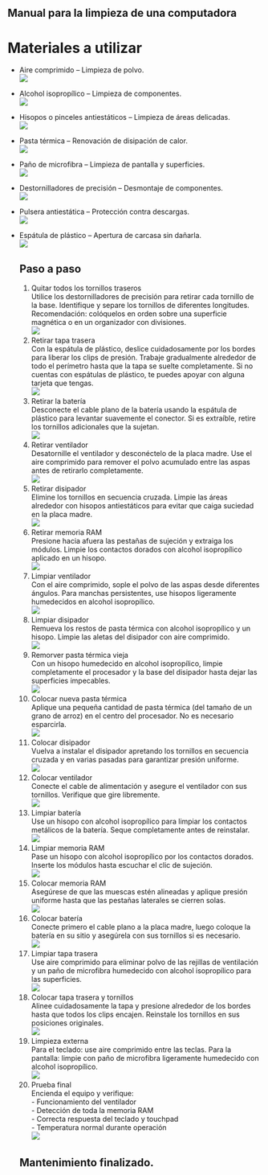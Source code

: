 ## Manual para la limpieza de una computadora

# Materiales a utilizar

- Aire comprimido – Limpieza de polvo.\
  ![](https://github.com/Wicho45/PRAINIC_Luis-Cornelio-Marroqu-n-L-pez_202300727/blob/main/imagenes/300040-ETOUCH-1200x1200-1-1.jpg)
- Alcohol isopropílico – Limpieza de componentes.\
  ![](https://github.com/Wicho45/PRAINIC_Luis-Cornelio-Marroqu-n-L-pez_202300727/blob/main/imagenes/LIM-ALH-L-1-1200x1200.jpg)
- Hisopos o pinceles antiestáticos – Limpieza de áreas delicadas.\
  ![](https://github.com/Wicho45/PRAINIC_Luis-Cornelio-Marroqu-n-L-pez_202300727/blob/main/imagenes/299112-17395311.jpg)
- Pasta térmica – Renovación de disipación de calor.\
  ![](https://github.com/Wicho45/PRAINIC_Luis-Cornelio-Marroqu-n-L-pez_202300727/blob/main/imagenes/SIL-310-A.png)
- Paño de microfibra – Limpieza de pantalla y superficies.\
  ![](https://github.com/Wicho45/PRAINIC_Luis-Cornelio-Marroqu-n-L-pez_202300727/blob/main/imagenes/%5C.jpeg)
- Destornilladores de precisión – Desmontaje de componentes.\
  ![](https://github.com/Wicho45/PRAINIC_Luis-Cornelio-Marroqu-n-L-pez_202300727/blob/main/imagenes/KIT-HERRAMIENTAS-115EN1-AZUL-1200X1200-1.-500x500.jpg)
- Pulsera antiestática – Protección contra descargas.\
  ![](https://github.com/Wicho45/PRAINIC_Luis-Cornelio-Marroqu-n-L-pez_202300727/blob/main/imagenes/images.jpeg)
- Espátula de plástico – Apertura de carcasa sin dañarla.\
  ![](https://github.com/Wicho45/PRAINIC_Luis-Cornelio-Marroqu-n-L-pez_202300727/blob/6c16563ae1c18eb30d31bcdc53277dfc3bd1db71/imagenes/51eY%2BAjL7qL.jpg)

  ## Paso a paso

  1. Quitar todos los tornillos traseros\
     Utilice los destornilladores de precisión para retirar cada tornillo de la base. Identifique y separe los tornillos de diferentes longitudes. Recomendación: colóquelos en orden sobre una superficie magnética o en un organizador con divisiones.\
     ![](https://github.com/Wicho45/PRAINIC_Luis-Cornelio-Marroqu-n-L-pez_202300727/blob/eb9ea0f661a6b262441b63af0be628243c50f015/imagenes/quit%20tap.png)
  2. Retirar tapa trasera\
     Con la espátula de plástico, deslice cuidadosamente por los bordes para liberar los clips de presión. Trabaje gradualmente alrededor de todo el perímetro hasta que la tapa se suelte completamente.
     Si no cuentas con espátulas de plástico, te puedes apoyar con alguna tarjeta que tengas.\
     ![](https://github.com/Wicho45/PRAINIC_Luis-Cornelio-Marroqu-n-L-pez_202300727/blob/eb9ea0f661a6b262441b63af0be628243c50f015/imagenes/destap.png)
  3. Retirar la batería\
     Desconecte el cable plano de la batería usando la espátula de plástico para levantar suavemente el conector. Si es extraíble, retire los tornillos adicionales que la sujetan.\
     ![](https://github.com/Wicho45/PRAINIC_Luis-Cornelio-Marroqu-n-L-pez_202300727/blob/eb9ea0f661a6b262441b63af0be628243c50f015/imagenes/quit%20bat.png)
  4. Retirar ventilador\
     Desatornille el ventilador y desconéctelo de la placa madre. Use el aire comprimido para remover el polvo acumulado entre las aspas antes de retirarlo completamente.\
     ![](https://github.com/Wicho45/PRAINIC_Luis-Cornelio-Marroqu-n-L-pez_202300727/blob/eb9ea0f661a6b262441b63af0be628243c50f015/imagenes/quit%20vent.png)
  5. Retirar disipador\
     Elimine los tornillos en secuencia cruzada. Limpie las áreas alrededor con hisopos antiestáticos para evitar que caiga suciedad en la placa madre.\
     ![](https://github.com/Wicho45/PRAINIC_Luis-Cornelio-Marroqu-n-L-pez_202300727/blob/eb9ea0f661a6b262441b63af0be628243c50f015/imagenes/quit%20disip.png)
  6. Retirar memoria RAM\
     Presione hacia afuera las pestañas de sujeción y extraiga los módulos. Limpie los contactos dorados con alcohol isopropílico aplicado en un hisopo.\
     ![](https://github.com/Wicho45/PRAINIC_Luis-Cornelio-Marroqu-n-L-pez_202300727/blob/eb9ea0f661a6b262441b63af0be628243c50f015/imagenes/quit%20ram.png)
  7. Limpiar ventilador\
      Con el aire comprimido, sople el polvo de las aspas desde diferentes ángulos. Para manchas persistentes, use hisopos ligeramente humedecidos en alcohol isopropílico.\
      ![](https://github.com/Wicho45/PRAINIC_Luis-Cornelio-Marroqu-n-L-pez_202300727/blob/eb9ea0f661a6b262441b63af0be628243c50f015/imagenes/limp%20vent.png)
  8. Limpiar disipador\
      Remueva los restos de pasta térmica con alcohol isopropílico y un hisopo. Limpie las aletas del disipador con aire comprimido.\
      ![](https://github.com/Wicho45/PRAINIC_Luis-Cornelio-Marroqu-n-L-pez_202300727/blob/eb9ea0f661a6b262441b63af0be628243c50f015/imagenes/lim%20disip.png)
  9. Remorver pasta térmica vieja\
      Con un hisopo humedecido en alcohol isopropílico, limpie completamente el procesador y la base del disipador hasta dejar las superficies impecables.\
      ![](https://github.com/Wicho45/PRAINIC_Luis-Cornelio-Marroqu-n-L-pez_202300727/blob/eb9ea0f661a6b262441b63af0be628243c50f015/imagenes/pasta%20vieja.png)
  10. Colocar nueva pasta térmica\
      Aplique una pequeña cantidad de pasta térmica (del tamaño de un grano de arroz) en el centro del procesador. No es necesario esparcirla.\
      ![](https://github.com/Wicho45/PRAINIC_Luis-Cornelio-Marroqu-n-L-pez_202300727/blob/eb9ea0f661a6b262441b63af0be628243c50f015/imagenes/pasta%20nueva.png)
  11. Colocar disipador\
      Vuelva a instalar el disipador apretando los tornillos en secuencia cruzada y en varias pasadas para garantizar presión uniforme.\
      ![](https://github.com/Wicho45/PRAINIC_Luis-Cornelio-Marroqu-n-L-pez_202300727/blob/eb9ea0f661a6b262441b63af0be628243c50f015/imagenes/pon%20disip.png)
  12. Colocar ventilador\
      Conecte el cable de alimentación y asegure el ventilador con sus tornillos. Verifique que gire libremente.\
      ![](https://github.com/Wicho45/PRAINIC_Luis-Cornelio-Marroqu-n-L-pez_202300727/blob/eb9ea0f661a6b262441b63af0be628243c50f015/imagenes/pon%20vent.png)
  13. Limpiar batería\
      Use un hisopo con alcohol isopropílico para limpiar los contactos metálicos de la batería. Seque completamente antes de reinstalar.\
      ![](https://github.com/Wicho45/PRAINIC_Luis-Cornelio-Marroqu-n-L-pez_202300727/blob/eb9ea0f661a6b262441b63af0be628243c50f015/imagenes/limp%20bat.png)
  14. Limpiar memoria RAM\
      Pase un hisopo con alcohol isopropílico por los contactos dorados. Inserte los módulos hasta escuchar el clic de sujeción.\
      ![](https://github.com/Wicho45/PRAINIC_Luis-Cornelio-Marroqu-n-L-pez_202300727/blob/eb9ea0f661a6b262441b63af0be628243c50f015/imagenes/limp%20ram.png)
  15. Colocar memoria RAM\
      Asegúrese de que las muescas estén alineadas y aplique presión uniforme hasta que las pestañas laterales se cierren solas.\
      ![](https://github.com/Wicho45/PRAINIC_Luis-Cornelio-Marroqu-n-L-pez_202300727/blob/eb9ea0f661a6b262441b63af0be628243c50f015/imagenes/pon%20ram%20.png)
  16. Colocar batería\
      Conecte primero el cable plano a la placa madre, luego coloque la batería en su sitio y asegúrela con sus tornillos si es necesario.\
      ![](https://github.com/Wicho45/PRAINIC_Luis-Cornelio-Marroqu-n-L-pez_202300727/blob/eb9ea0f661a6b262441b63af0be628243c50f015/imagenes/pon%20bat.png)
  17. Limpiar tapa trasera\
      Use aire comprimido para eliminar polvo de las rejillas de ventilación y un paño de microfibra humedecido con alcohol isopropílico para las superficies.\
      ![](https://github.com/Wicho45/PRAINIC_Luis-Cornelio-Marroqu-n-L-pez_202300727/blob/eb9ea0f661a6b262441b63af0be628243c50f015/imagenes/limp%20tap.png)
  18. Colocar tapa trasera y tornillos\
      Alinee cuidadosamente la tapa y presione alrededor de los bordes hasta que todos los clips encajen. Reinstale los tornillos en sus posiciones originales.\
      ![](https://github.com/Wicho45/PRAINIC_Luis-Cornelio-Marroqu-n-L-pez_202300727/blob/eb9ea0f661a6b262441b63af0be628243c50f015/imagenes/pon%20torn.png)
  19. Limpieza externa\
      Para el teclado: use aire comprimido entre las teclas. Para la pantalla: limpie con paño de microfibra ligeramente humedecido con alcohol isopropílico.\
      ![](https://github.com/Wicho45/PRAINIC_Luis-Cornelio-Marroqu-n-L-pez_202300727/blob/eb9ea0f661a6b262441b63af0be628243c50f015/imagenes/limp%20ext.png)
  20. Prueba final\
      Encienda el equipo y verifique:\
           - Funcionamiento del ventilador\
           - Detección de toda la memoria RAM\
           - Correcta respuesta del teclado y touchpad\
           - Temperatura normal durante operación\
      ![](https://github.com/Wicho45/PRAINIC_Luis-Cornelio-Marroqu-n-L-pez_202300727/blob/eb9ea0f661a6b262441b63af0be628243c50f015/imagenes/prub%20f.png)

  ## Mantenimiento finalizado.
     
